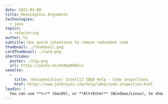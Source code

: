 ```yaml
---
date: 2021-01-08
title: Meaningless Arguments
technologies:
  - java
topics:
  - refactoring
author: hs
subtitle: Use quick intentions to remove redundant code
thumbnail: ./thumbnail.png
cardThumbnail: ./card.png
shortVideo:
  poster: ./tip.png
  url: https://youtu.be/mC0q408Dkcs
seealso:
  - 
    title: (documentation) IntelliJ IDEA Help - Code inspections
    href: https://www.jetbrains.com/help/idea/code-inspection.html
leadin: |
  You can use **⌥⏎** (macOS), or **Alt+Enter** (Windows/Linux), to show context actions for meaningless arguments. You can then remove the redundant code.
---
```


